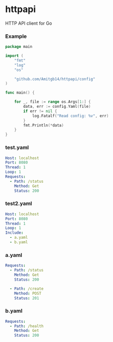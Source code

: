 # httpapi

HTTP API client for Go


### Example
```go
package main

import (
	"fmt"
	"log"
	"os"

	"github.com/Amitgb14/httpapi/config"
)

func main() {

	for _, file := range os.Args[1:] {
		data, err := config.Yaml(file)
		if err != nil {
			log.Fatalf("Read config: %v", err)
		}
		fmt.Println(*data)
	}
}
```

### test.yaml
```yaml
Host: localhost
Port: 8080
Thread: 1
Loop: 1
Requests:
  - Path: /status
    Method: Get
    Status: 200
```

### test2.yaml
```yaml
Host: localhost
Port: 8080
Thread: 1
Loop: 1
Include:
  - a.yaml
  - b.yaml
```

### a.yaml
```yaml
Requests:
  - Path: /status
    Method: Get
    Status: 200

  - Path: /create
    Method: POST
    Status: 201
```

### b.yaml
```yaml
Requests:
  - Path: /health
    Method: Get
    Status: 200
```


